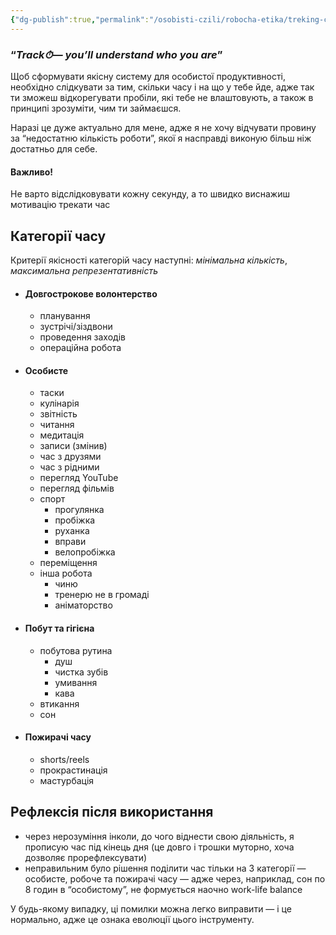 ```yaml
---
{"dg-publish":true,"permalink":"/osobisti-czili/robocha-etika/treking-chasu/"}
---
```


### “*Track⏱— you’ll understand who you are*”
Щоб сформувати якісну систему для особистої продуктивності, необхідно слідкувати за тим, скільки часу і на що у тебе йде, адже так ти зможеш відкорегувати пробіли, які тебе не влаштовують, а також в принципі зрозуміти, чим ти займаєшся.

Наразі це дуже актуально для мене, адже я не хочу відчувати провину за “недостатню кількість роботи”, якої я насправді виконую більш ніж достатньо для себе.
#### Важливо!
Не варто відслідковувати кожну секунду, а то швидко виснажиш мотивацію трекати час
## Категорії часу
Критерії якісності категорій часу наступні: *мінімальна кількість*, *максимальна репрезентативність*
- #### Довгострокове волонтерство
	- планування
	- зустрічі/зіздвони
	- проведення заходів
	- операційна робота
- #### Особисте
	- таски
	- кулінарія
	- звітність
	- читання
	- медитація
	- записи (змінив)
	- час з друзями
	- час з рідними
	- перегляд YouTube
	- перегляд фільмів
	- спорт
		- прогулянка
		- пробіжка
		- руханка
		- вправи
		- велопробіжка
	- переміщення
	- інша робота
		- чиню
		- тренерю не в громаді
		- аніматорство
- #### Побут та гігієна
	- побутова рутина
		- душ
		- чистка зубів
		- умивання
		- кава
	- втикання
	- сон
- #### Пожирачі часу
	- shorts/reels
	- прокрастинація
	- мастурбація
## Рефлексія після використання
- через нерозуміння інколи, до чого віднести свою діяльність, я прописую час під кінець дня (це довго і трошки муторно, хоча дозволяє прорефлексувати)
- неправильним було рішення поділити час тільки на 3 категорії — особисте, робоче та пожирачі часу — адже через, наприклад, сон по 8 годин в “особистому”, не формується наочно work-life balance

У будь-якому випадку, ці помилки можна легко виправити — і це нормально, адже це ознака еволюції цього інструменту.